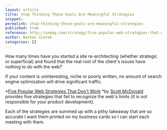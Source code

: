 ```yaml
---
layout: article
title: Stop Thinking These Goals Are Meaningful Strategies
snippet: 
permalink: stop-thinking-these-goals-are-meaningful-strategies
published: true
reference: http://uxmag.com/strategy/five-popular-web-strategies-that-dont-work
author: Nathan Ziarek
categories: []
---
```



How many times have you started a site re-architecting (whether strategic or superficial) and found that the real root of the client's issues have nothing to do with the web?

If your content is uninteresting, niche or poorly written, no amount of search engine optimization will drive significant traffic.

*[Five Popular Web Strategies That Don't Work][1] *by [Scott McDonald][2] provides five strategies that fail to recognize the web's limits (it is not responsible for your product development).

Each of the strategies are summed up with a pithy takeaway that are so accurate I want them printed on my business cards so I can start each meeting with them.

 [1]: http://uxmag.com/strategy/five-popular-web-strategies-that-dont-work
 [2]: http://uxmag.com/authors/scott-mcdonald